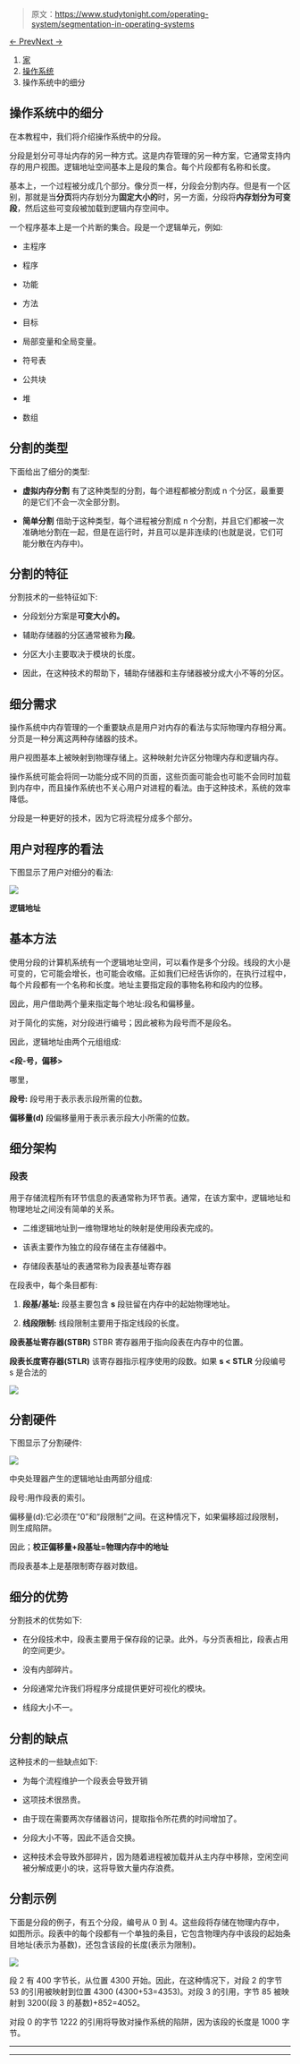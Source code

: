 > 原文：<https://www.studytonight.com/operating-system/segmentation-in-operating-systems>

[← Prev](/operating-system/structure-of-page-table-in-operating-systems "Page Table in OS")[Next →](/operating-system/difference-between-paging-and-segmentation "Paging Vs Segmentation")

<nav aria-label="breadcrumb">

1.  [家](/)
2.  [操作系统](/operating-system)
3.  操作系统中的细分

</nav>

<article>

# 操作系统中的细分

在本教程中，我们将介绍操作系统中的分段。

分段是划分可寻址内存的另一种方式。这是内存管理的另一种方案，它通常支持内存的用户视图。逻辑地址空间基本上是段的集合。每个片段都有名称和长度。

基本上，一个过程被分成几个部分。像分页一样，分段会分割内存。但是有一个区别，那就是当**分页**将内存划分为**固定大小的**时，另一方面，分段将**内存划分为可变段**，然后这些可变段被加载到逻辑内存空间中。

一个程序基本上是一个片断的集合。段是一个逻辑单元，例如:

*   主程序

*   程序

*   功能

*   方法

*   目标

*   局部变量和全局变量。

*   符号表

*   公共块

*   堆

*   数组

## 分割的类型

下面给出了细分的类型:

*   **虚拟内存分割**
    有了这种类型的分割，每个进程都被分割成 n 个分区，最重要的是它们不会一次全部分割。

*   **简单分割**
    借助于这种类型，每个进程被分割成 n 个分割，并且它们都被一次准确地分割在一起，但是在运行时，并且可以是非连续的(也就是说，它们可能分散在内存中)。

## 分割的特征

分割技术的一些特征如下:

*   分段划分方案是**可变大小的。**

*   辅助存储器的分区通常被称为**段**。

*   分区大小主要取决于模块的长度。

*   因此，在这种技术的帮助下，辅助存储器和主存储器被分成大小不等的分区。

## 细分需求

操作系统中内存管理的一个重要缺点是用户对内存的看法与实际物理内存相分离。分页是一种分离这两种存储器的技术。

用户视图基本上被映射到物理存储上。这种映射允许区分物理内存和逻辑内存。

操作系统可能会将同一功能分成不同的页面，这些页面可能会也可能不会同时加载到内存中，而且操作系统也不关心用户对进程的看法。由于这种技术，系统的效率降低。

分段是一种更好的技术，因为它将流程分成多个部分。

## 用户对程序的看法

下图显示了用户对细分的看法:

![](img/769011df03cfd4a448e9816ac4c74f48.png)

**逻辑地址**

## 基本方法

使用分段的计算机系统有一个逻辑地址空间，可以看作是多个分段。线段的大小是可变的，它可能会增长，也可能会收缩。正如我们已经告诉你的，在执行过程中，每个片段都有一个名称和长度。地址主要指定段的事物名称和段内的位移。

因此，用户借助两个量来指定每个地址:段名和偏移量。

对于简化的实施，对分段进行编号；因此被称为段号而不是段名。

因此，逻辑地址由两个元组组成:

**<段-号，偏移>**

哪里，

**段号:**
段号用于表示表示段所需的位数。

**偏移量(d)**
段偏移量用于表示表示段大小所需的位数。

## 细分架构

### 段表

用于存储流程所有环节信息的表通常称为环节表。通常，在该方案中，逻辑地址和物理地址之间没有简单的关系。

*   二维逻辑地址到一维物理地址的映射是使用段表完成的。

*   该表主要作为独立的段存储在主存储器中。

*   存储段表基址的表通常称为段表基址寄存器

在段表中，每个条目都有:

1.  **段基/基址:**
    段基主要包含 **s** 段驻留在内存中的起始物理地址。

2.  **线段限制:**
    线段限制主要用于指定线段的长度。

**段表基址寄存器(STBR)**
STBR 寄存器用于指向段表在内存中的位置。

**段表长度寄存器(STLR)**
该寄存器指示程序使用的段数。如果 **s < STLR** 分段编号 s 是合法的

**![](img/503843282b7a01db2c59a164e99d3bb2.png)**

## 分割硬件

下图显示了分割硬件:

![](img/551658e7aa620da306f821a363cf4fdf.png)

中央处理器产生的逻辑地址由两部分组成:

段号:用作段表的索引。

偏移量(d):它必须在“0”和“段限制”之间。在这种情况下，如果偏移超过段限制，则生成陷阱。

因此；**校正偏移量+段基址=物理内存中的地址**

而段表基本上是基限制寄存器对数组。

## 细分的优势

分割技术的优势如下:

*   在分段技术中，段表主要用于保存段的记录。此外，与分页表相比，段表占用的空间更少。

*   没有内部碎片。

*   分段通常允许我们将程序分成提供更好可视化的模块。

*   线段大小不一。

## 分割的缺点

这种技术的一些缺点如下:

*   为每个流程维护一个段表会导致开销

*   这项技术很昂贵。

*   由于现在需要两次存储器访问，提取指令所花费的时间增加了。

*   分段大小不等，因此不适合交换。

*   这种技术会导致外部碎片，因为随着进程被加载并从主内存中移除，空闲空间被分解成更小的块，这将导致大量内存浪费。

## 分割示例

下面是分段的例子，有五个分段，编号从 0 到 4。这些段将存储在物理内存中，如图所示。段表中的每个段都有一个单独的条目，它包含物理内存中该段的起始条目地址(表示为基数)，还包含该段的长度(表示为限制)。

![](img/10b9a258ff1a124f5f9904bd74c24a9f.png)

段 2 有 400 字节长，从位置 4300 开始。因此，在这种情况下，对段 2 的字节 53 的引用被映射到位置 4300 (4300+53=4353)。对段 3 的引用，字节 85 被映射到 3200(段 3 的基数)+852=4052。

对段 0 的字节 1222 的引用将导致对操作系统的陷阱，因为该段的长度是 1000 字节。

</article>

* * *

* * *